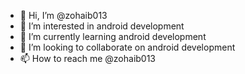 - 👋 Hi, I’m @zohaib013
- 👀 I’m interested in android development
- 🌱 I’m currently learning android development
- 💞️ I’m looking to collaborate on android development
- 📫 How to reach me @zohaib013

<!---
zohaib013/zohaib013 is a ✨ special ✨ repository because its `README.md` (this file) appears on your GitHub profile.
You can click the Preview link to take a look at your changes.
--->
